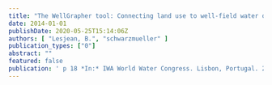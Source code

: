 ```yaml
---
title: "The WellGrapher tool: Connecting land use to well-field water quality"
date: 2014-01-01
publishDate: 2020-05-25T15:14:06Z
authors: [ "Lesjean, B.", "schwarzmueller" ]
publication_types: ["0"]
abstract: ""
featured: false
publication: ' p 18 *In:* IWA World Water Congress. Lisbon, Portugal. 21-26 September 2014'
---
```


